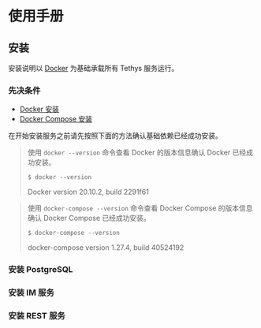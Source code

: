 # 使用手册

## 安装

安装说明以 [Docker](https://docs.docker.com) 为基础承载所有 Tethys 服务运行。

### 先决条件

- [Docker 安装](https://docs.docker.com/get-docker)
- [Docker Compose 安装](https://docs.docker.com/compose/install)

在开始安装服务之前请先按照下面的方法确认基础依赖已经成功安装。

> 使用 `docker --version` 命令查看 Docker 的版本信息确认 Docker 已经成功安装。
> ```
> $ docker --version
> ```
> Docker version 20.10.2, build 2291f61

> 使用 `docker-compose --version` 命令查看 Docker Compose 的版本信息确认 Docker Compose 已经成功安装。
> ```
> $ docker-compose --version
> ```
> docker-compose version 1.27.4, build 40524192

### 安装 PostgreSQL

### 安装 IM 服务

### 安装 REST 服务
